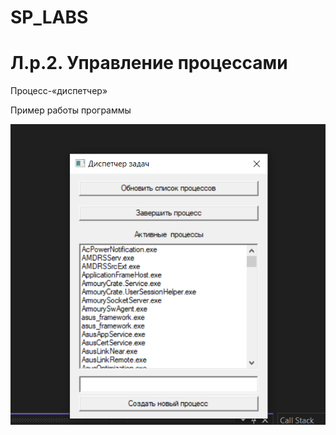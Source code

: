 # SP_LABS
# Л.р.2. Управление процессами

Процесс-«диспетчер»

Пример работы программы

![Image](https://github.com/nikita122002/SP_LABS/blob/main/Lab2_SP/2lab.png)
